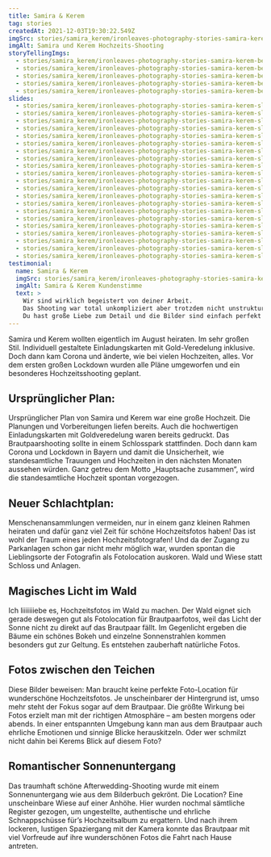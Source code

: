 ```yaml
---
title: Samira & Kerem
tag: stories
createdAt: 2021-12-03T19:30:22.549Z
imgSrc: stories/samira_kerem/ironleaves-photography-stories-samira-kerem.jpg
imgAlt: Samira und Kerem Hochzeits-Shooting
storyTellingImgs:
  - stories/samira_kerem/ironleaves-photography-stories-samira-kerem-beitrag-ablauf-wald-schnappschuss-ungestellt-authentisch-hochzeitsfoto.jpg
  - stories/samira_kerem/ironleaves-photography-stories-samira-kerem-beitrag-ablauf-wald-tanz-licht-schatten.jpg
  - stories/samira_kerem/ironleaves-photography-stories-samira-kerem-beitrag-ablauf-magisches-natuerliches-licht-hochzeitsfoto.jpg
  - stories/samira_kerem/ironleaves-photography-stories-samira-kerem-beitrag-ablauf-hochzeitslocation-teiche-licht.jpg
  - stories/samira_kerem/ironleaves-photography-stories-samira-kerem-beitrag-ablauf-sonnenuntergang-wiese-fotolocation.jpg
slides:
  - stories/samira_kerem/ironleaves-photography-stories-samira-kerem-slider-wald-ungestellt-momentaufnahme.jpg
  - stories/samira_kerem/ironleaves-photography-stories-samira-kerem-slider-autoschmuck-mercedes-sonnenuntergang.jpg
  - stories/samira_kerem/ironleaves-photography-stories-samira-kerem-slider-kuss-sonnenuntergang.jpg
  - stories/samira_kerem/ironleaves-photography-stories-samira-kerem-slider-autoschmuck-rosen.jpg
  - stories/samira_kerem/ironleaves-photography-stories-samira-kerem-slider-wald-verliebt.jpg
  - stories/samira_kerem/ironleaves-photography-stories-samira-kerem-slider-blick-in-die-augen.jpg
  - stories/samira_kerem/ironleaves-photography-stories-samira-kerem-slider-braeutigam-blumenschmuck-anstecker.jpg
  - stories/samira_kerem/ironleaves-photography-stories-samira-kerem-slider-braut-authentisch-natuerlich.jpg
  - stories/samira_kerem/ironleaves-photography-stories-samira-kerem-slider-brautkleid-prinzessin.jpg
  - stories/samira_kerem/ironleaves-photography-stories-samira-kerem-slider-kuss-wiese-sonnenuntergang.jpg
  - stories/samira_kerem/ironleaves-photography-stories-samira-kerem-slider-lens-flare.jpg
  - stories/samira_kerem/ironleaves-photography-stories-samira-kerem-slider-lensflare.jpg
  - stories/samira_kerem/ironleaves-photography-stories-samira-kerem-slider-naehe-vertraulichkeit.jpg
  - stories/samira_kerem/ironleaves-photography-stories-samira-kerem-slider-ringe-detailansicht.jpg
  - stories/samira_kerem/ironleaves-photography-stories-samira-kerem-slider-sonnenuntergang-kuss.jpg
  - stories/samira_kerem/ironleaves-photography-stories-samira-kerem-slider-sonnenuntergang-wiese.jpg
  - stories/samira_kerem/ironleaves-photography-stories-samira-kerem-slider-tanz-ungestellt.jpg
  - stories/samira_kerem/ironleaves-photography-stories-samira-kerem-slider-wald-natuerliches-licht.jpg
  - stories/samira_kerem/ironleaves-photography-stories-samira-kerem-slider-wald-panorama.jpg
  - stories/samira_kerem/ironleaves-photography-stories-samira-kerem-slider-wald-schnappschuss.jpg
  - stories/samira_kerem/ironleaves-photography-stories-samira-kerem-slider-wald-shooting.jpg
testimonial:
  name: Samira & Kerem
  imgSrc: stories/samira_kerem/ironleaves-photography-stories-samira-kerem-beitrag-kundenstimme.jpg
  imgAlt: Samira & Kerem Kundenstimme
  text: >
    Wir sind wirklich begeistert von deiner Arbeit.
    Das Shooting war total unkompliziert aber trotzdem nicht unstrukturiert und wir haben uns zu jeder Zeit wohl gefühlt.
    Du hast große Liebe zum Detail und die Bilder sind einfach perfekt geworden!
---
```

Samira und Kerem wollten eigentlich im August heiraten. Im sehr großen Stil. Individuell gestaltete Einladungskarten mit Gold-Veredelung inklusive. Doch dann kam Corona und änderte, wie bei vielen Hochzeiten, alles. Vor dem ersten großen Lockdown wurden alle Pläne umgeworfen und ein besonderes Hochzeitsshooting geplant.
<!--more-->
## Ursprünglicher Plan:

Ursprünglicher Plan von Samira und Kerem war eine große Hochzeit. Die Planungen und Vorbereitungen liefen bereits. Auch die hochwertigen Einladungskarten mit Goldveredelung waren bereits gedruckt. Das Brautpaarshooting sollte in einem Schlosspark stattfinden. Doch dann kam Corona und Lockdown in Bayern und damit die Unsicherheit, wie standesamtliche Trauungen und Hochzeiten in den nächsten Monaten aussehen würden. Ganz getreu dem Motto „Hauptsache zusammen“, wird die standesamtliche Hochzeit spontan vorgezogen. 

## Neuer Schlachtplan:

Menschenansammlungen vermeiden, nur in einem ganz kleinen Rahmen heiraten und dafür ganz viel Zeit für schöne Hochzeitsfotos haben! Das ist wohl der Traum eines jeden Hochzeitsfotografen! Und da der Zugang zu Parkanlagen schon gar nicht mehr möglich war, wurden spontan die Lieblingsorte der Fotografin als Fotolocation auskoren. Wald und Wiese statt Schloss und Anlagen.

## Magisches Licht im Wald

Ich liiiiiiiebe es, Hochzeitsfotos im Wald zu machen. Der Wald eignet sich gerade deswegen gut als Fotolocation für Brautpaarfotos, weil das Licht der Sonne nicht zu direkt auf das Brautpaar fällt. Im Gegenlicht ergeben die Bäume ein schönes Bokeh und einzelne Sonnenstrahlen kommen besonders gut zur Geltung. Es entstehen zauberhaft natürliche Fotos.

## Fotos zwischen den Teichen

Diese Bilder beweisen: Man braucht keine perfekte Foto-Location für wunderschöne Hochzeitsfotos. Je unscheinbarer der Hintergrund ist, umso mehr steht der Fokus sogar auf dem Brautpaar. Die größte Wirkung bei Fotos erzielt man mit der richtigen Atmosphäre – am besten morgens oder abends. In einer entspannten Umgebung kann man aus dem Brautpaar auch ehrliche Emotionen und sinnige Blicke herauskitzeln. Oder wer schmilzt nicht dahin bei Kerems Blick auf diesem Foto?

## Romantischer Sonnenuntergang

Das traumhaft schöne Afterwedding-Shooting wurde mit einem Sonnenuntergang wie aus dem Bilderbuch gekrönt. Die Location? Eine unscheinbare Wiese auf einer Anhöhe. Hier wurden nochmal sämtliche Register gezogen, um ungestellte, authentische und ehrliche Schnappschüsse für’s Hochzeitsalbum zu ergattern. Und nach ihrem lockeren, lustigen Spaziergang mit der Kamera konnte das Brautpaar mit viel Vorfreude auf ihre wunderschönen Fotos die Fahrt nach Hause antreten.

